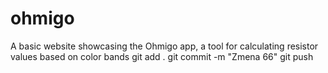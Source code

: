 # ohmigo
A basic website showcasing the Ohmigo app, a tool for calculating resistor values based on color bands
git add . 
git commit -m "Zmena 66"
git push 